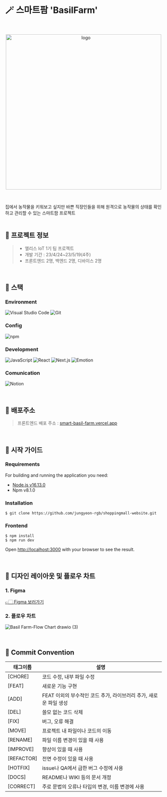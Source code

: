 # 🪄 스마트팜 'BasilFarm'
<br />
<p align="center"><img width="500" alt="logo" src="https://github.com/jungyeon-rgb/SmartBasilFarm/assets/119380048/3920979c-a231-4181-8714-c8ce03a8f5be"></p>
<br />

집에서 농작물을 키워보고 싶지만 바쁜 직장인들을 위해 원격으로 농작물의 상태를 확인하고 관리할 수 있는 스마트팜 프로젝트
<br />
<br />

## 🦖 프로젝트 정보
> - 엘리스 IoT 1기 팀 프로젝트 <br />
> - 개발 기간 : 23/4/24~23/5/19(4주) <br />
> - 프론트엔드 2명, 백엔드 2명, 디바이스 2명 <br />

<br />

## 🦖 스택
### Environment

![Visual Studio Code](https://img.shields.io/badge/Visual%20Studio%20Code-007ACC?style=for-the-badge&logo=Visual%20Studio%20Code&logoColor=white)
![Git](https://img.shields.io/badge/Git-F05032?style=for-the-badge&logo=Git&logoColor=white)

### Config

![npm](https://img.shields.io/badge/npm-CB3837?style=for-the-badge&logo=npm&logoColor=white)   

### Development

![JavaScript](https://img.shields.io/badge/JavaScript-F7DF1E?style=for-the-badge&logo=Javascript&logoColor=white)
![React](https://img.shields.io/badge/React-20232A?style=for-the-badge&logo=react&logoColor=61DAFB)
![Next.js](https://img.shields.io/badge/Next.js-000000?style=for-the-badge&logo=Next.js&logoColor=white)
![Emotion](https://img.shields.io/badge/Emotion-DB7093?style=for-the-badge&logo=Emotion&logoColor=white)

### Comunication

![Notion](https://img.shields.io/badge/Notion-000000?style=for-the-badge&logo=Notion&logoColor=white)

<br />

## 🦖 배포주소
> 프론트엔드 배포 주소 : [smart-basil-farm.vercel.app](smart-basil-farm.vercel.app) <br />
<br />

## 🦖 시작 가이드

### Requirements

For building and running the application you need:

- [Node.js v16.13.0](https://nodejs.org/en/blog/release/v16.13.0)
- Npm v8.1.0

### Installation

```
$ git clone https://github.com/jungyeon-rgb/shoppingmall-website.git
```

### Frontend

```
$ npm install
$ npm run dev
```

Open [http://localhost:3000](http://localhost:3000) with your browser to see the result.

<br />

## 🦖 디자인 레이아웃 및 플로우 차트

### 1. Figma

[👉🏻 Figma 보러가기](https://www.figma.com/embed?embed_host=notion&url=https%3A%2F%2Fwww.figma.com%2Ffile%2Fvpc6cgxrzFIsNXW8DFwlZs%2FIoT-%ED%94%84%EB%A1%9C%EC%A0%9D%ED%8A%B8%3Fnode-id%3D0%3A1%26t%3D1BicK3MmUEdjRGTV-1)

### 2. 플로우 차트

![Basil Farm-Flow Chart drawio (3)](https://github.com/jungyeon-rgb/SmartBasilFarm/assets/119380048/d78d1f48-aa50-4070-81c8-b48c51b0a630)


<br />

## 🦖 Commit Convention

| 태그이름   | 설명                                                              |
| ---------- | ----------------------------------------------------------------- |
| [CHORE]    | 코드 수정, 내부 파일 수정                                         |
| [FEAT]     | 새로운 기능 구현                                                  |
| [ADD]      | FEAT 이외의 부수적인 코드 추가, 라이브러리 추가, 새로운 파일 생성 |
| [DEL]      | 쓸모 없는 코드 삭제                                               |
| [FIX]      | 버그, 오류 해결                                                   |
| [MOVE]     | 프로젝트 내 파일이나 코드의 이동                                  |
| [RENAME]   | 파일 이름 변경이 있을 때 사용                                     |
| [IMPROVE]  | 향상이 있을 때 사용                                               |
| [REFACTOR] | 전면 수정이 있을 때 사용                                          |
| [HOTFIX]   | issue나 QA에서 급한 버그 수정에 사용                              |
| [DOCS]     | README나 WIKI 등의 문서 개정                                      |
| [CORRECT]  | 주로 문법의 오류나 타입의 변경, 이름 변경에 사용                  |
